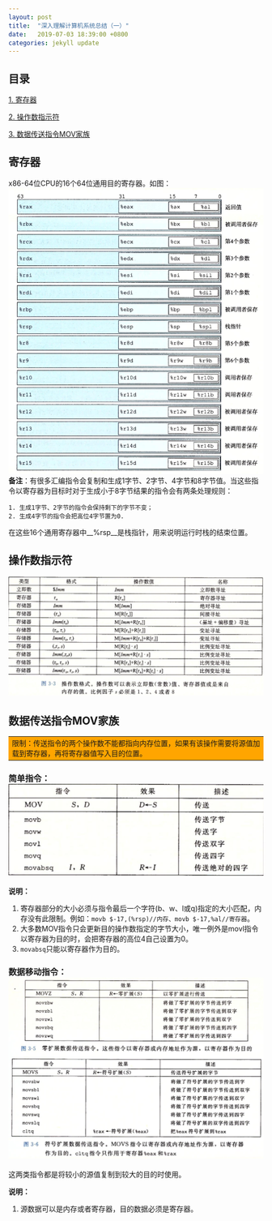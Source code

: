 ```yaml
---
layout: post
title:  "深入理解计算机系统总结（一）"
date:   2019-07-03 18:39:00 +0800
categories: jekyll update
---
```

## 目录
[1. 寄存器](#catalog-1)

[2. 操作数指示符](#catalog-2)

[3. 数据传送指令MOV家族](#catalog-3)
## <a name="catalog-1"></a>寄存器
x86-64位CPU的16个64位通用目的寄存器。如图：
![](../resources/csapp/1.png)
__备注__：有很多汇编指令会复制和生成1字节、2字节、4字节和8字节值。当这些指令以寄存器为目标时对于生成小于8字节结果的指令会有两条处理规则：

```
1. 生成1字节、2字节的指令会保持剩下的字节不变；
2. 生成4字节的指令会把高位4字节置为0.
```

在这些16个通用寄存器中__%rsp__是栈指针，用来说明运行时栈的结束位置。

## <a name="catalog-2"></a>操作数指示符
![](../resources/csapp/2.png)

## <a name="catalog-3"></a>数据传送指令MOV家族
<table><tr><td bgcolor=orange>限制：传送指令的两个操作数不能都指向内存位置，如果有该操作需要将源值加载到寄存器，再将寄存器值写入目的位置。</td></tr></table>

### 简单指令：![](../resources/csapp/3.png)
__说明：__

1. 寄存器部分的大小必须与指令最后一个字符(b、w、l或q)指定的大小匹配，内存没有此限制。例如：`movb $-17,(%rsp)//内存、movb $-17,%al//寄存器`。
2. 大多数MOV指令只会更新目的操作数指定的字节大小，唯一例外是movl指令以寄存器为目的时，会把寄存器的高位4自己设置为0。
3. `movabsq`只能以寄存器作为目的。

### 数据移动指令：![](../resources/csapp/4.png)
这两类指令都是将较小的源值复制到较大的目的时使用。

__说明：__

1. 源数据可以是内存或者寄存器，目的数据必须是寄存器。